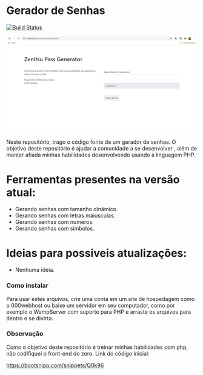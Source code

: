 # Gerador de Senhas

[![Build Status](https://travis-ci.org/joemccann/dillinger.svg?branch=master)](#)


![](image.PNG)

Neste repositório, trago o código fonte de um gerador de senhas. O objetivo deste repositório é ajudar a comunidade a se desenvolver , além de manter afiada minhas habilidades desenvolvendo usando a linguagem PHP.

# Ferramentas presentes na versão atual:

  - Gerando senhas com tamanho dinâmico.
  - Gerando senhas com letras maiusculas.
  - Gerando senhas com numeros.
  - Gerando senhas com simbolos.
  
# Ideias para possiveis atualizações:

- Nenhuma ideia.


### Como instalar

Para usar estes arquivos, crie uma conta em um site de hospedagem como o 000webhost ou baixe um servidor em seu computador, como por exemplo o WampServer com suporte para PHP e arraste os arquivos para dentro e se divirta.

### Observação

Como o objetivo deste repositório é treinar minhas habilidades com php, não codifiquei o front-end do zero.
Link do código inicial:

https://bootsnipp.com/snippets/Q0k96